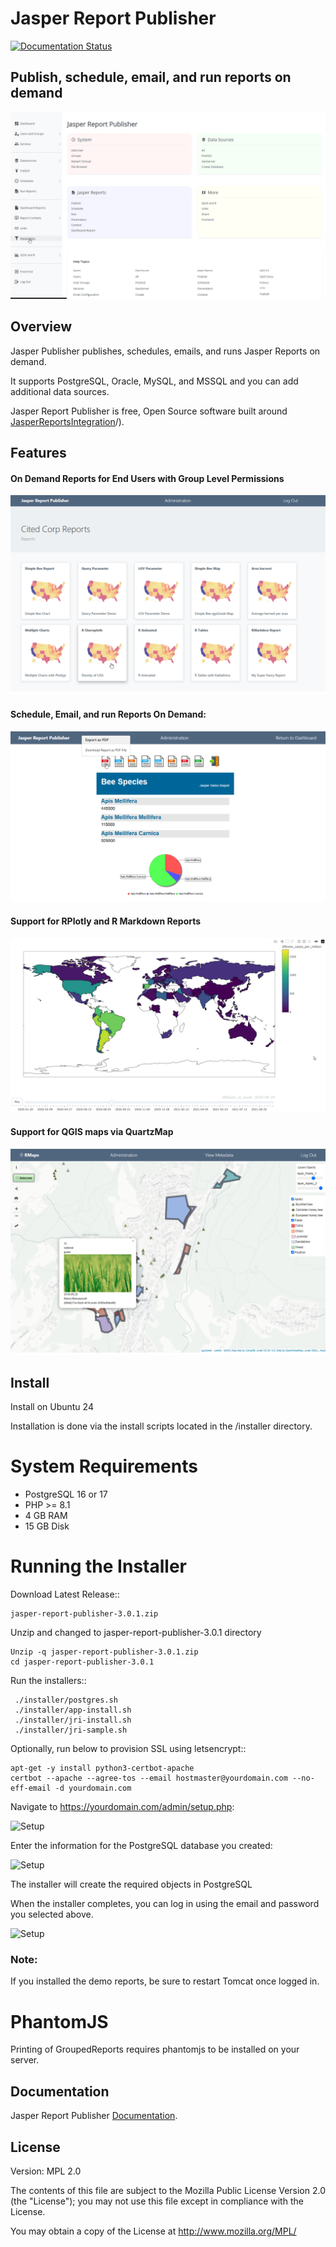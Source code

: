 # Jasper Report Publisher

[![Documentation Status](https://readthedocs.org/projects/jri-viewer/badge/?version=latest)](https://jasper-report-publisher.docs.acugis.com/en/latest/?badge=latest)



## Publish, schedule, email, and run reports on demand

![Jasper Report Publisher](docs/_static/jasper-report-publisher-github.png)

## Overview

Jasper Publisher publishes, schedules, emails, and runs Jasper Reports on demand.

It supports PostgreSQL, Oracle, MySQL, and MSSQL and you can add additional data sources.

Jasper Report Publisher is free, Open Source software built around [JasperReportsIntegration](https://github.com/daust/JasperReportsIntegration)/). 

## Features

#### On Demand Reports for End Users with Group Level Permissions

![Jasper Report Publisher](docs/_static/Jasper-Report-Publisher-README.png)


#### Schedule, Email, and run Reports On Demand:

![Jasper Report Publisher](docs/_static/simple-bee-report.png)


#### Support for RPlotly and R Markdown Reports

![Jasper Report Publisher](docs/_static/R-animated.png)


#### Support for QGIS maps via QuartzMap

![Jasper Report Publisher](docs/_static/qgis-maps.png)


## Install
Install on Ubuntu 24

Installation is done via the install scripts located in the /installer directory.

System Requirements
=======================
* PostgreSQL 16 or 17
* PHP >= 8.1
* 4 GB RAM
* 15 GB Disk

Running the Installer
=======================

Download Latest Release::

    jasper-report-publisher-3.0.1.zip

Unzip and changed to jasper-report-publisher-3.0.1 directory

    Unzip -q jasper-report-publisher-3.0.1.zip
    cd jasper-report-publisher-3.0.1    

Run the installers::

     ./installer/postgres.sh
     ./installer/app-install.sh
     ./installer/jri-install.sh
     ./installer/jri-sample.sh


Optionally, run below to provision SSL using letsencrypt::

    apt-get -y install python3-certbot-apache
    certbot --apache --agree-tos --email hostmaster@yourdomain.com --no-eff-email -d yourdomain.com


Navigate to https://yourdomain.com/admin/setup.php:

![Setup](docs/_static/install-1.png)

Enter the information for the PostgreSQL database you created:

![Setup](docs/_static/install-screen-2.png)

The installer will create the required objects in PostgreSQL

When the installer completes, you can log in using the email and password you selected above.

![Setup](docs/_static/install-3.png)

### Note: 
If you installed the demo reports, be sure to restart Tomcat once logged in.

PhantomJS
===================

Printing of GroupedReports requires phantomjs to be installed on your server.




 
## Documentation

Jasper Report Publisher [Documentation](https://jasper-report-publisher.docs.acugis.com).


## License
Version: MPL 2.0

The contents of this file are subject to the Mozilla Public License Version 2.0 (the "License"); you may not use this file except in compliance with the License. 

You may obtain a copy of the License at http://www.mozilla.org/MPL/
